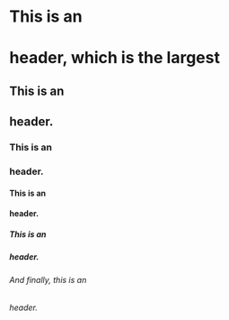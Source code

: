 # This is an <h1> header, which is the largest
## This is an <h2> header.
### This is an <h3> header.
#### This is an <h4> header.
##### This is an <h5> header.
###### And finally, this is an <h6> header.
